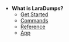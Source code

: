 - **What is LaraDumps?**
  - [Get Started](get-started/index.md)
  - [Commands](commands/index.md)
  - [Reference](reference/index.md)
  - [App](app/index.md)